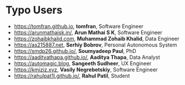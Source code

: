 # Typo Users

- https://tomfran.github.io, **tomfran**, Software Engineer
- https://arunmathaisk.in/,  **Arun Mathai S K**, Software Engineer
- https://zohaibkhalid.com,  **Muhammad Zohaib Khalid**, Data Engineer
- https://as215887.net, **Serhiy Bobrov**, Personal Autonomous System
- https://smdp26.github.io/, **Soumyadeep Paul**, PhD
- https://aadityathapa.github.io/, **Aaditya Thapa**, Data Analyst
- https://automagic.blog, **Sangeeth Sudheer**, UX Engineer
- https://kmiziz.xyz, **Vasily Negrebetskiy**, Software Engineer
- https://rahulpat1l.github.io/, **Rahul Patil**, Student
